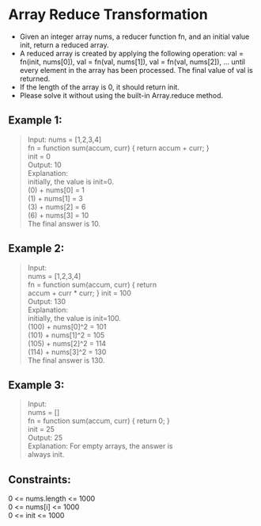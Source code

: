 # Array Reduce Transformation

- Given an integer array nums, a reducer function fn, and an initial value init, return a reduced array.
- A reduced array is created by applying the following operation: val = fn(init, nums[0]), val = fn(val, nums[1]), val = fn(val, nums[2]), ... until every element in the array has been processed. The final value of val is returned.
- If the length of the array is 0, it should return init.
- Please solve it without using the built-in Array.reduce method.

## Example 1:

> Input:
> nums = [1,2,3,4]<br>
> fn = function sum(accum, curr) { return accum + curr; }<br>
> init = 0<br>
> Output: 10<br>
> Explanation:<br>
> initially, the value is init=0.<br>
> (0) + nums[0] = 1<br>
> (1) + nums[1] = 3<br>
> (3) + nums[2] = 6<br>
> (6) + nums[3] = 10<br>
> The final answer is 10.<br>

## Example 2:

> Input:<br>
> nums = [1,2,3,4]<br>
> fn = function sum(accum, curr) { return <br>accum + curr \* curr; }
> init = 100<br>
> Output: 130<br>
> Explanation:<br>
> initially, the value is init=100.<br>
> (100) + nums[0]^2 = 101<br>
> (101) + nums[1]^2 = 105<br>
> (105) + nums[2]^2 = 114<br>
> (114) + nums[3]^2 = 130<br>
> The final answer is 130.<br>

## Example 3:

> Input:<br>
> nums = []<br>
> fn = function sum(accum, curr) { return 0; }<br>
> init = 25<br>
> Output: 25<br>
> Explanation: For empty arrays, the answer is <br>always init.<br>

## Constraints:

0 <= nums.length <= 1000<br>
0 <= nums[i] <= 1000<br>
0 <= init <= 1000<br>
